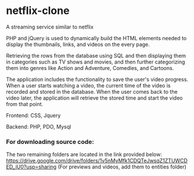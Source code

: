 # netflix-clone
A streaming service similar to netflix

PHP and jQuery is used to dynamically build the HTML elements needed to display the thumbnails, links, and videos on the every page.

Retrieving the rows from the database using SQL and then displaying them in categories such as TV shows and movies, and then further categorizing them into genres like Action and Adventure, Comedies, and Cartoons.

The application includes the functionality to save the user's video progress. When a user starts watching a video, the current time of the video is recorded and stored in the database. When the user comes back to the video later, the application will retrieve the stored time and start the video from that point.

Frontend: CSS, Jquery

Backend: PHP, PDO, Mysql

### For downloading source code:

The two remaining folders are located in the link provided below:
https://drive.google.com/drive/folders/1v5nMyMfk1CDQTeJwsqZ1ZTUWCDED_jU0?usp=sharing
(For previews and videos, add them to entities folder)
